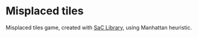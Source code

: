 # Misplaced tiles

Misplaced tiles game, created with [SaC Library](https://github.com/pklesk/sac), using Manhattan heuristic.



